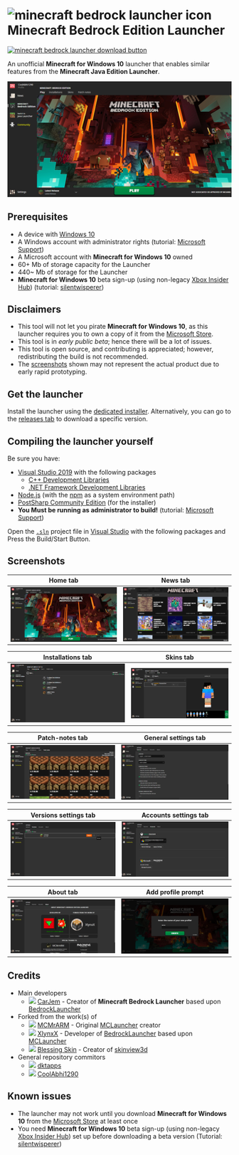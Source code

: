# ![minecraft bedrock launcher icon](./repo_assets/BedrockLauncher_icons/64x64.ico) Minecraft Bedrock Edition Launcher

[![minecraft bedrock launcher download button](https://img.shields.io/github/v/release/BedrockLauncher/BedrockLauncher?color=brightgreen&label=Download&logo=windows&style=for-the-badge)](https://github.com/BedrockLauncher/BedrockLauncher/releases/latest/download/Installer.exe)

An unofficial **Minecraft for Windows 10** launcher that enables similar features from the **Minecraft Java Edition Launcher**.

![alt text](./repo_assets/screenshots/home_tab.png)

## Prerequisites
 - A device with [Windows 10](https://www.microsoft.com/en-us/d/d/d76qx4bznwk4)
 - A Windows account with administrator rights (tutorial: [Microsoft Support](https://support.microsoft.com/windows/20de74e0-ac7f-3502-a866-32915af2a34d))
 - A Microsoft account with **Minecraft for Windows 10** owned
 - 60+ Mb of storage capacity for the Launcher
 - 440~ Mb of storage for the Launcher
 - **Minecraft for Windows 10** beta sign-up (using non-legacy [Xbox Insider Hub](https://www.microsoft.com/p/p/9pldpg46g47z)) (tutorial: [silentwisperer](https://youtu.be/BtfegIv1K3s?t=300))

## Disclaimers
 - This tool will not let you pirate **Minecraft for Windows 10**, as this launcher requires you to own a copy of it from the [Microsoft Store](https://www.microsoft.com/p/p/9nblggh2jhxj).
 - This tool is in *early public beta*; hence there will be a lot of issues.
 - This tool is open source, and contributing is appreciated; however, redistributing the build is not recommended.
 - The [screenshots](#Screenshots) shown may not represent the actual product due to early rapid prototyping.

## Get the launcher
Install the launcher using the [dedicated installer](https://github.com/BedrockLauncher/BedrockLauncher/releases/latest/download/Installer.exe). Alternatively, you can go to the [releases tab](https://github.com/BedrockLauncher/BedrockLauncher/releases) to download a specific version.

## Compiling the launcher yourself
Be sure you have:
 - [Visual Studio 2019](https://visualstudio.microsoft.com/downloads/) with the following packages
    - [C++ Development Libraries](https://docs.microsoft.com/en-us/cpp/overview/visual-cpp-in-visual-studio)
    - [.NET Framework Development Libraries](https://visualstudio.microsoft.com/vs/features/net-development/)
 - [Node.js](https://nodejs.org/) (with the [npm](https://www.npmjs.com/) as a system environment path)
 - [PostSharp Community Edition](https://www.postsharp.net/) (for the installer)
 - **You Must be running as administrator to build!** (tutorial: [Microsoft Support](https://support.microsoft.com/windows/20de74e0-ac7f-3502-a866-32915af2a34d))

Open the [`.sln`](https://fileinfo.com/extension/sln) project file in [Visual Studio](https://visualstudio.microsoft.com/downloads/) with the following packages and Press the Build/Start Button.

## Screenshots
| Home tab | News tab |
|-|-|
|![home tab](./repo_assets/screenshots/home_tab.png)|![news tab](./repo_assets/screenshots/news_tab.png)|

| Installations tab | Skins tab |
|-|-|
|![installations tab](./repo_assets/screenshots/installations_tab.png)|![skins tab](./repo_assets/screenshots/skins_tab.png)|

| Patch-notes tab | General settings tab |
|-|-|
|![patch notes tab](./repo_assets/screenshots/patch_notes_tab.png)|![general settings tab](./repo_assets/screenshots/general_settings_tab.png)|

| Versions settings tab | Accounts settings tab |
|-|-|
|![versions settings tab](./repo_assets/screenshots/versions_settings_tab.png)|![accounts settings tab](./repo_assets/screenshots/accounts_settings_tab.png)|

| About tab | Add profile prompt |
|-|-|
|![about tab](./repo_assets/screenshots/about_tab.png)|![add profile prompt](./repo_assets/screenshots/add_profile_prompt.png)|

## Credits
 - Main developers
    - ![](https://github.com/CarJem.png?size=14) [CarJem](https://github.com/CarJem) - Creator of **Minecraft Bedrock Launcher** based upon [BedrockLauncher](https://github.com/XlynxX/BedrockLauncher)
 - Forked from the work(s) of
     - ![](https://github.com/MCMrARM.png?size=14) [MCMrARM](https://github.com/MCMrARM) - Original [MCLauncher](https://github.com/MCMrARM/mc-w10-version-launcher) creator
     - ![](https://github.com/XlynxX.png?size=14) [XlynxX](https://github.com/XlynxX) - Developer of [BedrockLauncher](https://github.com/XlynxX/BedrockLauncher) based upon [MCLauncher](https://github.com/MCMrARM/mc-w10-version-launcher)
     - ![](https://github.com/bs-community.png?size=14) [Blessing Skin](https://github.com/bs-community/) - Creator of [skinview3d](https://github.com/bs-community/skinview3d)
 - General repository commitors
     - ![](https://github.com/dktapps.png?size=14) [dktapps](https://github.com/dktapps)
     - ![](https://github.com/CoolAbhi1290.png?size=14) [CoolAbhi1290](https://github.com/CoolAbhi1290)

## Known issues
 - The launcher may not work until you download **Minecraft for Windows 10** from the [Microsoft Store](https://www.microsoft.com/p/p/9nblggh2jhxj) at least once
 - You need **Minecraft for Windows 10** beta sign-up (using non-legacy [Xbox Insider Hub](https://www.microsoft.com/p/p/9pldpg46g47z)) set up before downloading a beta version (Tutorial: [silentwisperer](https://youtu.be/BtfegIv1K3s?t=300))
